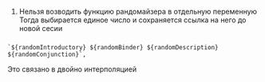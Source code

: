 

1. Нельзя возводить функцию рандомайзера в отдельную переменную
Тогда выбирается единое число и сохраняется ссылка на него до новой сесии

### 
	`${randomIntroductory} ${randomBinder} ${randomDescription} ${randomConjunction}`,

Это связано в двойно интерполяцией